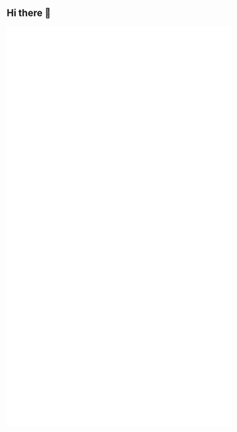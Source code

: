 ## Hi there 👋

<!--
**we-worker/we-worker** is a ✨ _special_ ✨ repository because its `README.md` (this file) appears on your GitHub profile.

Here are some ideas to get you started:

- 🔭 I’m currently working on ...
- 🌱 I’m currently learning ...
- 👯 I’m looking to collaborate on ...
- 🤔 I’m looking for help with ...
- 💬 Ask me about ...
- 📫 How to reach me: ...
- 😄 Pronouns: ...
- ⚡ Fun fact: ...
-->
<p>
  <a href="https://github.com/lowlighter/metrics">
    <img align="center" src="https://raw.githubusercontent.com/we-worker/we-worker/main/github-metrics.svg" />
  </a>
</p>
<p>


